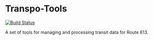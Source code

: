 # Transpo-Tools
[![Build Status](https://travis-ci.com/dellisd/transpo-tools.svg?branch=master)](https://travis-ci.com/dellisd/transpo-tools)

A set of tools for managing and processing transit data for Route 613.